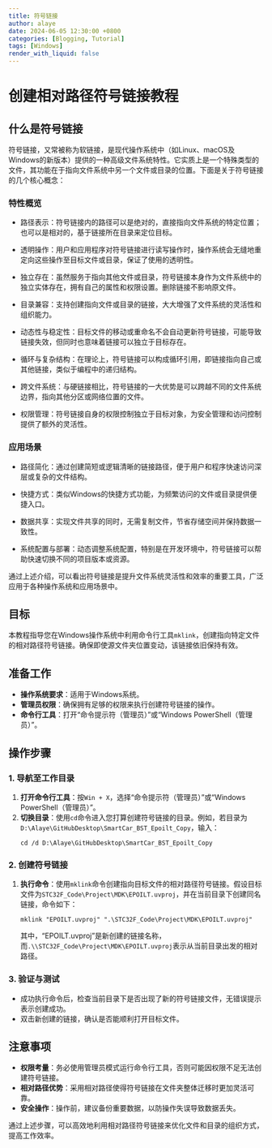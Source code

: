 ```yaml
---
title: 符号链接
author: alaye
date: 2024-06-05 12:30:00 +0800
categories: [Blogging, Tutorial]
tags: [Windows]
render_with_liquid: false
---
```


# 创建相对路径符号链接教程

## 什么是符号链接

符号链接，又常被称为软链接，是现代操作系统中（如Linux、macOS及Windows的新版本）提供的一种高级文件系统特性。它实质上是一个特殊类型的文件，其功能在于指向文件系统中另一个文件或目录的位置。下面是关于符号链接的几个核心概念：

### 特性概览
* 路径表示：符号链接内的路径可以是绝对的，直接指向文件系统的特定位置；也可以是相对的，基于链接所在目录来定位目标。

* 透明操作：用户和应用程序对符号链接进行读写操作时，操作系统会无缝地重定向这些操作至目标文件或目录，保证了使用的透明性。

* 独立存在：虽然服务于指向其他文件或目录，符号链接本身作为文件系统中的独立实体存在，拥有自己的属性和权限设置。删除链接不影响原文件。

* 目录兼容：支持创建指向文件或目录的链接，大大增强了文件系统的灵活性和组织能力。

* 动态性与稳定性：目标文件的移动或重命名不会自动更新符号链接，可能导致链接失效，但同时也意味着链接可以独立于目标存在。

* 循环与复杂结构：在理论上，符号链接可以构成循环引用，即链接指向自己或其他链接，类似于编程中的递归结构。

* 跨文件系统：与硬链接相比，符号链接的一大优势是可以跨越不同的文件系统边界，指向其他分区或网络位置的文件。

* 权限管理：符号链接自身的权限控制独立于目标对象，为安全管理和访问控制提供了额外的灵活性。

### 应用场景
* 路径简化：通过创建简短或逻辑清晰的链接路径，便于用户和程序快速访问深层或复杂的文件结构。

* 快捷方式：类似Windows的快捷方式功能，为频繁访问的文件或目录提供便捷入口。

* 数据共享：实现文件共享的同时，无需复制文件，节省存储空间并保持数据一致性。

* 系统配置与部署：动态调整系统配置，特别是在开发环境中，符号链接可以帮助快速切换不同的项目版本或资源。

通过上述介绍，可以看出符号链接是提升文件系统灵活性和效率的重要工具，广泛应用于各种操作系统和应用场景中。

## 目标

本教程指导您在Windows操作系统中利用命令行工具`mklink`，创建指向特定文件的相对路径符号链接。确保即使源文件夹位置变动，该链接依旧保持有效。

## 准备工作

- **操作系统要求**：适用于Windows系统。
- **管理员权限**：确保拥有足够的权限来执行创建符号链接的操作。
- **命令行工具**：打开“命令提示符（管理员）”或“Windows PowerShell（管理员）”。

## 操作步骤

### 1. 导航至工作目录

1. **打开命令行工具**：按`Win + X`，选择“命令提示符（管理员）”或“Windows PowerShell（管理员）”。
2. **切换目录**：使用`cd`命令进入您打算创建符号链接的目录。例如，若目录为`D:\Alaye\GitHubDesktop\SmartCar_BST_Epoilt_Copy`，输入：
   ```
   cd /d D:\Alaye\GitHubDesktop\SmartCar_BST_Epoilt_Copy
   ```

### 2. 创建符号链接

1. **执行命令**：使用`mklink`命令创建指向目标文件的相对路径符号链接。假设目标文件为`STC32F_Code\Project\MDK\EPOILT.uvproj`，并在当前目录下创建同名链接，命令如下：
   ```
   mklink "EPOILT.uvproj" ".\STC32F_Code\Project\MDK\EPOILT.uvproj"
   ```
   
   其中，“EPOILT.uvproj”是新创建的链接名称，而`.\\STC32F_Code\Project\MDK\EPOILT.uvproj`表示从当前目录出发的相对路径。

### 3. 验证与测试

- 成功执行命令后，检查当前目录下是否出现了新的符号链接文件，无错误提示表示创建成功。
- 双击新创建的链接，确认是否能顺利打开目标文件。

## 注意事项

- **权限考量**：务必使用管理员模式运行命令行工具，否则可能因权限不足无法创建符号链接。
- **相对路径优势**：采用相对路径使得符号链接在文件夹整体迁移时更加灵活可靠。
- **安全操作**：操作前，建议备份重要数据，以防操作失误导致数据丢失。

通过上述步骤，可以高效地利用相对路径符号链接来优化文件和目录的组织方式，提高工作效率。